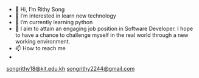 - 👋 Hi, I’m Rithy Song
- 👀 I’m interested in learn new technology
- 🌱 I’m currently learning python 
- 💞️ I aim to attain an engaging job position in Software Developer. I hope to have a chance to challenge myself in the real world through a new working environment.
- 📫 How to reach me
- 
songrithy18@kit.edu.kh
songrithy2244@gmail.com

<!---
SongRithy/SongRithy is a ✨ special ✨ repository because its `README.md` (this file) appears on your GitHub profile.
You can click the Preview link to take a look at your changes.
--->
